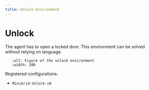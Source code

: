 ```yaml
---
title: Unlock Environment
---
```


# Unlock

The agent has to open a locked door. This environment can be solved without
relying on language.

```{figure} ../_static/img/figures/Unlock.png
   :alt: Figure of the unlock environment
   :width: 200
```

Registered configurations:
- `MiniGrid-Unlock-v0`